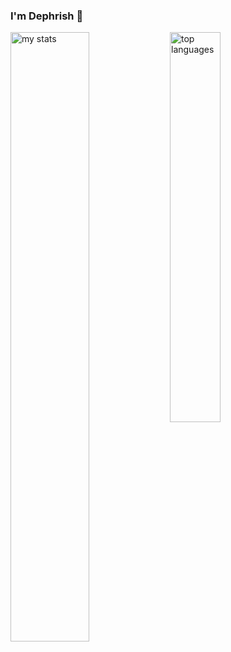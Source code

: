 ### I'm Dephrish 👋

<img alt="my stats" align="left" width="50%" src="https://github-readme-stats.vercel.app/api?username=ngocdunghk15&show_icons=true&theme=tokyonight&rank_icon=github&include_all_commits=true"/>
<img alt="top languages" align="left" width="40%" src="https://github-readme-stats.vercel.app/api/top-langs/?username=ngocdunghk15&theme=tokyonight&layout=compact"/>
<br/>
<!--
**ngocdunghk15/ngocdunghk15** is a ✨ _special_ ✨ repository because its `README.md` (this file) appears on your GitHub profile.


Here are some ideas to get you started:

- 🔭 I’m currently working on ...
- 🌱 I’m currently learning ...
- 👯 I’m looking to collaborate on ...
- 🤔 I’m looking for help with ...
- 💬 Ask me about ...
- 📫 How to reach me: ...
- 😄 Pronouns: ...
- ⚡ Fun fact: ...
-->
